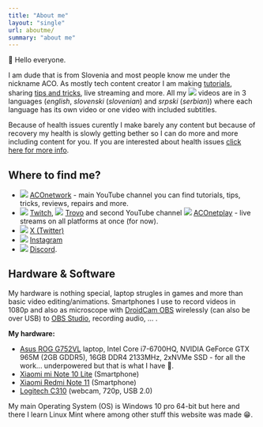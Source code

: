 ```yaml
---
title: "About me"
layout: "single"
url: aboutme/
summary: "about me"
---
```


👋 Hello everyone.

I am dude that is from Slovenia and most people know me under the nickname ACO. As mostly tech content creator I am making  [tutorials](/tags/ "Click/tap me to open!"), sharing [tips and tricks](/tags/ "Click/tap me to open!"), live streaming and more. All my ![](/images/social-logos/YouTube.png) videos are in 3 languages (*english*, *slovenski* (*slovenian*) and *srpski* (*serbian*)) where each language has its own video or one video with included subtitles.

Because of health issues curently I make barely any content but because of recovery my health is slowly getting bether so I can do more and more including content for you. If you are interested about health issues [click here for more info](/filum-acm-en/ "Click/tap to open!").

## Where to find me?

- ![](/images/social-logos/YouTube.png) [ACOnetwork](https://www.youtube.com/aconetwork "Click/tap me to open my channel on YouTube!") - main YouTube channel you can find tutorials, tips, tricks, reviews, repairs and more.
- ![](/images/social-logos/Twitch.png) [Twitch](https://www.twitch.tv/aconetwork1 "Click/tap me to open my channel on Twitch!"), ![](/images/social-logos/Trovo.png) [Trovo](https://trovo.live/aconetwork "Click/tap me to open my channel on Trovo!") and second YouTube channel ![](/images/social-logos/YouTube.png) [ACOnetplay](https://youtube.com/@aconetplay "Click/tap me to open my secondary channel on YouTube!") - live streams on all platforms at once (for now).
- ![](/images/social-logos/Twitter.png) [X (Twitter)](https://www.x.com/aconetwork "Click/tap me to open my X (Twitter)!")
- ![](/images/social-logos/Instagram.png) [Instagram](https://www.instagram.com/aconetwork "Click/tap me to open my Instagram!")
- ![](/images/social-logos/Discord.png) [Discord](https://discord.gg/4GpKeAn "Click/tap me to open my server Discord!").

## Hardware & Software

My hardware is nothing special, laptop strugles in games and more than basic video editing/animations. Smartphones I use to record videos in 1080p and also as microscope with [DroidCam OBS](https://droidcam.app/obs/ "Click/tap to visit site DroidCam OBS by Dev47Apps!") wirelessly (can also be over USB) to [OBS Studio](https://obsproject.com/ "Click/tap to visit site OBS Studio!"), recording audio, ... .

**My hardware:**

- [Asus ROG G752VL](https://laptopmedia.com/laptop-specs/asus-rog-g752vl "Click/tap to see more specifications!") laptop, Intel Core i7-6700HQ, NVIDIA GeForce GTX 965M (2GB GDDR5), 16GB DDR4 2133MHz, 2xNVMe SSD - for all the work... underpowered but that is what I have 🙂.
- [Xiaomi mi Note 10 Lite](https://www.gsmarena.com/xiaomi_mi_note_10_lite-10183.php "Click/tap to see more specifications!") (Smartphone)
- [Xiaomi Redmi Note 11](https://www.gsmarena.com/xiaomi_redmi_note_11-11336.php "Click/tap to see more specifications!") (Smartphone)
- [Logitech C310](https://www.logitech.com/en-us/products/webcams/c310-hd-webcam.960-000585.html "Click/tap to visit site Logitech!") (webcam, 720p, USB 2.0)

My main Operating System (OS) is Windows 10 pro 64-bit but here and there I learn Linux Mint where among other stuff this website was made 😁.